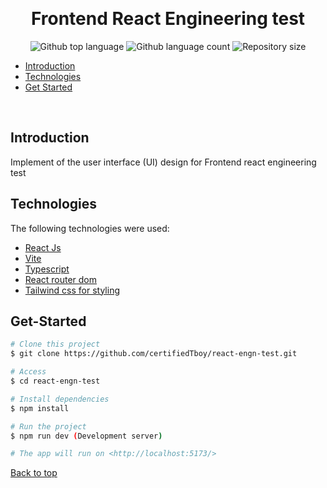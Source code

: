 <div align="center" id="top"> 
 
  &#xa0;

</div>

<h1 align="center">Frontend React Engineering test </h1>

<p align="center">
  <img alt="Github top language" src="https://img.shields.io/github/languages/top/certifiedTboy/react-engn-test?color=56BEB8">

  <img alt="Github language count" src="https://img.shields.io/github/languages/count/certifiedTboy/react-engn-test?color=56BEB8">

  <img alt="Repository size" src="https://img.shields.io/github/repo-size/certifiedTboy/react-engn-test?color=56BEB8">

</p>

- [Introduction](#Introduction)
- [Technologies](#Technologies)
- [Get Started](#Get-Started)

<br>

## Introduction

Implement of the user interface (UI) design for Frontend react engineering test

## Technologies

The following technologies were used:

- [React Js](#)
- [Vite](#)
- [Typescript](#)
- [React router dom](#)
- [Tailwind css for styling](#)

## Get-Started

```bash
# Clone this project
$ git clone https://github.com/certifiedTboy/react-engn-test.git

# Access
$ cd react-engn-test

# Install dependencies
$ npm install

# Run the project
$ npm run dev (Development server)

# The app will run on <http://localhost:5173/>
```

<a href="#top">Back to top</a>
